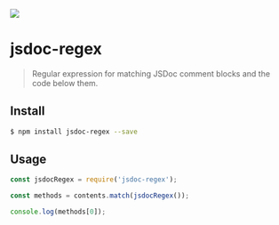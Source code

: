[![](http://img.shields.io/npm/v/jsdoc-regex.svg?style=flat)](https://www.npmjs.org/package/jsdoc-regex/)

# jsdoc-regex

> Regular expression for matching JSDoc comment blocks and the code below them.

## Install

```bash
$ npm install jsdoc-regex --save
```

## Usage

```javascript
const jsdocRegex = require('jsdoc-regex');

const methods = contents.match(jsdocRegex());

console.log(methods[0]);
```
